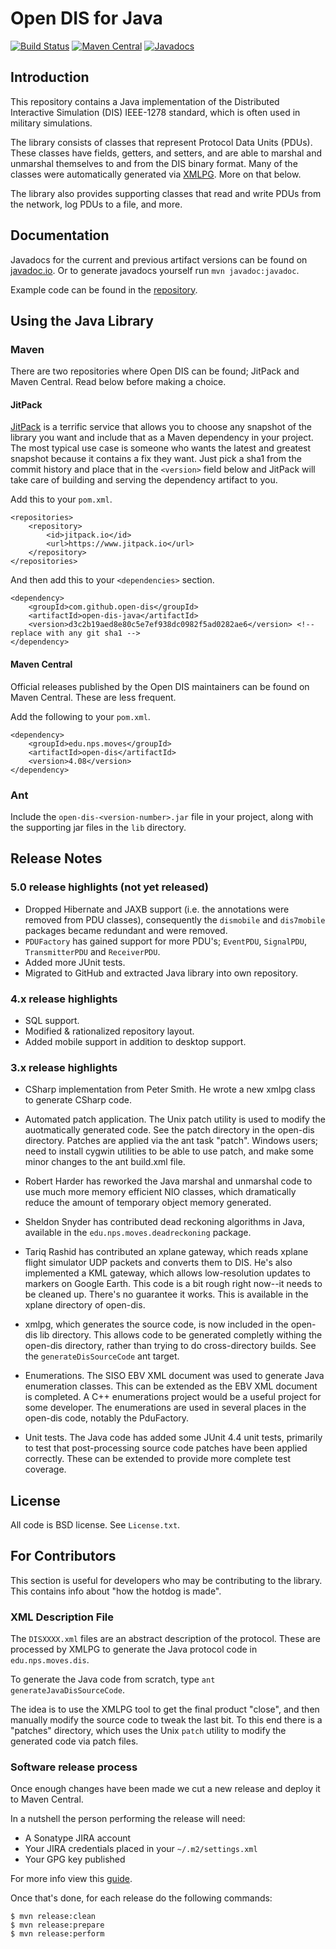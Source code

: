 # Open DIS for Java

[![Build Status](https://travis-ci.org/open-dis/open-dis-java.svg?branch=master)](https://travis-ci.org/open-dis/open-dis-java)
[![Maven Central](https://maven-badges.herokuapp.com/maven-central/edu.nps.moves/open-dis/badge.svg)](https://maven-badges.herokuapp.com/maven-central/edu.nps.moves/open-dis)
[![Javadocs](http://www.javadoc.io/badge/edu.nps.moves/open-dis.svg)](http://www.javadoc.io/doc/edu.nps.moves/open-dis)

## Introduction

This repository contains a Java implementation of the Distributed Interactive Simulation (DIS) IEEE-1278 standard, which is often used in military simulations.

The library consists of classes that represent Protocol Data Units (PDUs).
These classes have fields, getters, and setters, and are able to marshal and unmarshal themselves to and from the DIS binary format.
Many of the classes were automatically generated via [XMLPG](http://github.com/open-dis/xmlpg). More on that below.

The library also provides supporting classes that read and write PDUs from the network, log PDUs to a file, and more.

## Documentation

Javadocs for the current and previous artifact versions can be found on [javadoc.io](https://www.javadoc.io/doc/edu.nps.moves/open-dis/).
Or to generate javadocs yourself run `mvn javadoc:javadoc`.

Example code can be found in the [repository](src/main/java/edu/nps/moves/examples/).

## Using the Java Library

### Maven

There are two repositories where Open DIS can be found; JitPack and Maven Central. Read below before making a choice.

#### JitPack

[JitPack](https://jitpack.io/) is a terrific service that allows you to choose any snapshot of the library you want and include that as a Maven dependency in your project. The most typical use case is someone who wants the latest and greatest snapshot because it contains a fix they want. Just pick a sha1 from the commit history and place that in the `<version>` field below and JitPack will take care of building and serving the dependency artifact to you.

Add this to your `pom.xml`.

    <repositories>
	    <repository>
	        <id>jitpack.io</id>
	        <url>https://www.jitpack.io</url>
	    </repository>
    </repositories>

And then add this to your `<dependencies>` section. 

    <dependency>
        <groupId>com.github.open-dis</groupId>
        <artifactId>open-dis-java</artifactId>
        <version>d3c2b19aed8e80c5e7ef938dc0982f5ad0282ae6</version> <!-- replace with any git sha1 -->
    </dependency>

#### Maven Central

Official releases published by the Open DIS maintainers can be found on Maven Central. These are less frequent.

Add the following to your `pom.xml`.

    <dependency>
        <groupId>edu.nps.moves</groupId>
        <artifactId>open-dis</artifactId>
        <version>4.08</version>
    </dependency>

### Ant

Include the `open-dis-<version-number>.jar` file in your project, along with the supporting jar files in the `lib` directory.

## Release Notes

### 5.0 release highlights (not yet released)

* Dropped Hibernate and JAXB support (i.e. the annotations were removed from PDU classes), consequently the `dismobile` and `dis7mobile` packages became redundant and  were removed.
* `PDUFactory` has gained support for more PDU's; `EventPDU`, `SignalPDU`, `TransmitterPDU` and `ReceiverPDU`.
* Added more JUnit tests.
* Migrated to GitHub and extracted Java library into own repository.

### 4.x release highlights

* SQL support.
* Modified & rationalized repository layout.
* Added mobile support in addition to desktop support.

### 3.x release highlights

* CSharp implementation from Peter Smith. He wrote a new xmlpg class to generate CSharp code.

* Automated patch application. The Unix patch utility is used to modify the auotmatically generated code. See the patch directory in the open-dis directory. Patches are applied via the ant task "patch". Windows users; need to install cygwin utilities to be able to use patch, and make some minor changes to the ant build.xml file.

* Robert Harder has reworked the Java marshal and unmarshal code to use much more memory efficient NIO classes, which dramatically reduce the amount of temporary object memory generated.

* Sheldon Snyder has contributed dead reckoning algorithms in Java, available in the `edu.nps.moves.deadreckoning` package.

* Tariq Rashid has contributed an xplane gateway, which reads xplane flight simulator UDP packets and converts them to DIS. He's also implemented a KML gateway, which allows low-resolution updates to markers on Google Earth. This code is a bit rough right now--it needs to be cleaned up. There's no guarantee it works. This is available in the xplane directory of open-dis.

* xmlpg, which generates the source code, is now included in the open-dis lib directory. This allows code to be generated completly withing the open-dis directory, rather than trying to do cross-directory builds. See the `generateDisSourceCode` ant target.

* Enumerations. The SISO EBV XML document was used to generate Java enumeration classes. This can be extended as the EBV XML document is completed. A C++ enumerations project would be a useful project for some developer. The enumerations are used in several places in the open-dis code, notably the PduFactory.

* Unit tests. The Java code has added some JUnit 4.4 unit tests, primarily to test that post-processing source code patches have been applied correctly. These can be extended to provide more complete test coverage.

## License

All code is BSD license. See `License.txt`.

## For Contributors

This section is useful for developers who may be contributing to the library.
This contains info about "how the hotdog is made".

### XML Description File

The `DISXXXX.xml` files are an abstract description of the protocol.
These are processed by XMLPG to generate the Java protocol code in `edu.nps.moves.dis`.

To generate the Java code from scratch, type `ant generateJavaDisSourceCode`.

The idea is to use the XMLPG tool to get the final product "close", and then manually modify the source code to tweak the last bit.
To this end there is a "patches" directory, which uses the Unix `patch` utility to modify the generated code via patch files.

### Software release process

Once enough changes have been made we cut a new release and deploy it to Maven Central.

In a nutshell the person performing the release will need:
 * A Sonatype JIRA account
 * Your JIRA credentials placed in your `~/.m2/settings.xml`
 * Your GPG key published

For more info view this [guide](https://docs.sonatype.org/display/Repository/Sonatype+OSS+Maven+Repository+Usage+Guide).

Once that's done, for each release do the following commands:

    $ mvn release:clean
    $ mvn release:prepare
    $ mvn release:perform
